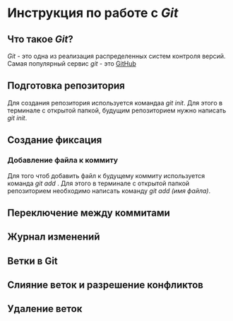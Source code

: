# Инструкция по работе с *Git*

## Что такое *Git*?
*Git* - это одна из реализация распределенных систем контроля версий. Самая популярный сервис *git* - это [GitHub](https://github.com)
## Подготовка репозитория

Для создания репозитория используется командаа *git init*. Для этого в терминале с открытой папкой, будущим репозиторием нужно написать *git init*.

## Создание фиксация


### Добавление файла к коммиту
Для того чтоб добавить файл к будущему коммиту используется команда *git add* . Для этого в терминале с открытой папкой репозиторием необходимо написать команду *git add (имя файла)*. 

## Переключение между коммитами

## Журнал изменений

Ветки в Git
--------------------

Слияние веток и разрешение конфликтов
--------------------------------

Удаление веток
---------------------------